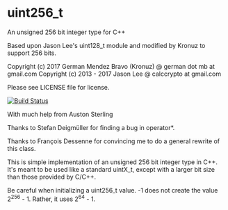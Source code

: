 ﻿# uint256_t

An unsigned 256 bit integer type for C++

Based upon Jason Lee's uint128_t module and modified by Kronuz to support 256 bits.

Copyright (c) 2017 German Mendez Bravo (Kronuz) @ german dot mb at gmail.com
Copyright (c) 2013 - 2017 Jason Lee @ calccrypto at gmail.com

Please see LICENSE file for license.

[![Build Status](https://travis-ci.org/Kronuz/uint256_t.svg?branch=master)](https://travis-ci.org/Kronuz/uint256_t)

With much help from Auston Sterling

Thanks to Stefan Deigmüller for finding
a bug in operator*.

Thanks to François Dessenne for convincing me
to do a general rewrite of this class.

This is simple implementation of an unsigned 256 bit
integer type in C++. It's meant to be used like a standard
uintX_t, except with a larger bit size than those provided
by C/C++.

Be careful when initializing a uint256_t value. -1 does not
create the value 2<sup>256</sup> - 1. Rather, it uses 2<sup>64</sup> - 1.